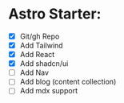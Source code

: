 # Astro Starter:

- [x] Git/gh Repo
- [x] Add Tailwind
- [x] Add React
- [x] Add shadcn/ui
- [ ] Add Nav
- [ ] Add blog (content collection)
- [ ] Add mdx support
